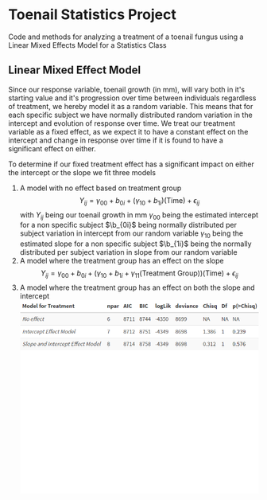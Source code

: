 # Toenail Statistics Project
Code and methods for analyzing a treatment of a toenail fungus using a Linear Mixed Effects Model for a Statistics Class
## Linear Mixed Effect Model
Since our response variable, toenail growth (in mm), will vary both in it's starting value and it's progression over time between individuals regardless of treatment, we hereby model it as a random variable. This means that for each specific subject we have normally distributed random variation in the intercept and evolution of response over time. We treat our treatment variable as a fixed effect, as we expect it to have a constant effect on the intercept and change in response over time if it is found to have a significant effect on either.

To determine if our fixed treatment effect has a significant impact on either the intercept or the slope we fit three models
1. A model with no effect based on treatment group
$$Y_{ij} = \gamma_{00}+b_{0i}+(\gamma_{10}+b_{1i})(\textrm{Time}) + \epsilon_{ij}$$
with $Y_{ij}$ being our toenail growth in mm
$\gamma_{00}$ being the estimated intercept for a non specific subject
$\b_{0i}$ being normally distributed per subject variation in intercept from our random variable
$\gamma_{10}$ being the estimated slope for a non specific subject
$\b_{1i}$ being the normally distributed per subject variation in slope from our random variable
2. A model where the treatment group has an effect on the slope
$$Y_{ij} = \gamma_{00}+b_{0i}+(\gamma_{10}+b_{1i}+\gamma_{11}(\textrm{Treatment Group}))(\textrm{Time}) + \epsilon_{ij}$$
3. A model where the treatment group has an effect on both the slope and intercept
![anova table](https://github.com/raforsyth/toenail-stats-project/blob/main/toenail-stats-project/images/model_anova.png)
